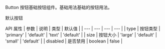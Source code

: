 Button 按钮基础按钮组件。基础用法基础的按钮用法。

<script setup>
import { VButton } from '@vue3-lib/ui'
</script>

<VButton>默认按钮</VButton>

API 属性 | 参数 | 说明 | 类型 | 默认值 | | --- | --- | --- | --- | | type | 按钮类型 | 'primary' \| 'default' \| 'text' | 'default' | | size | 按钮大小 | 'large' \| 'default' \| 'small' | 'default' | | disabled | 是否禁用 | boolean | false |
